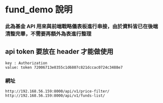 # fund_demo 說明
### 此為基金 API 用來與前端戰略儀表板進行串接，由於資料皆已在後端清整完畢，不需要再額外為表進行整理

## api token 要放在 header 才能做使用
```
key : Authorization
value: token 72006713e0355c1d6807c821dccac0724c3488e7
```

### 網址
```
http://192.168.56.159:8000/api/v1/price-filter/
http://192.168.56.159:8000/api/v1/funds-list/
```
